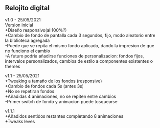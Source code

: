 ## Relojito digital  
  
v1.0 - 25/05/2021  
Version inicial  
+Diseño responsivo(al 100%?)  
+Cambio de fondo de pantalla cada 3 segundos, fijo, modo aleatorio entre la biblioteca agregada  
-Puede que se repita el mismo fondo aplicado, dando la impresion de que no funciono el cambio  
-A futuro podria añadirse funciones de personalizacion: fondos fijos, intervalos personalizados, cambios de estilo a componentes existentes o themes  
  
  
v1.1 - 25/05/2021  
+Tweaking a tamaño de los fondos (responsive)  
+Cambio de fondos cada 5s (antes 3s)  
+No se repetiran fondos  
+Añadidas 4 animaciones, no se repiten entre cambios  
-Primer switch de fondo y animacion puede tosquearse  
  
  
v1.1.1  
+Añadidos sentidos restantes completando 8 animaciones  
+Tweaks leves